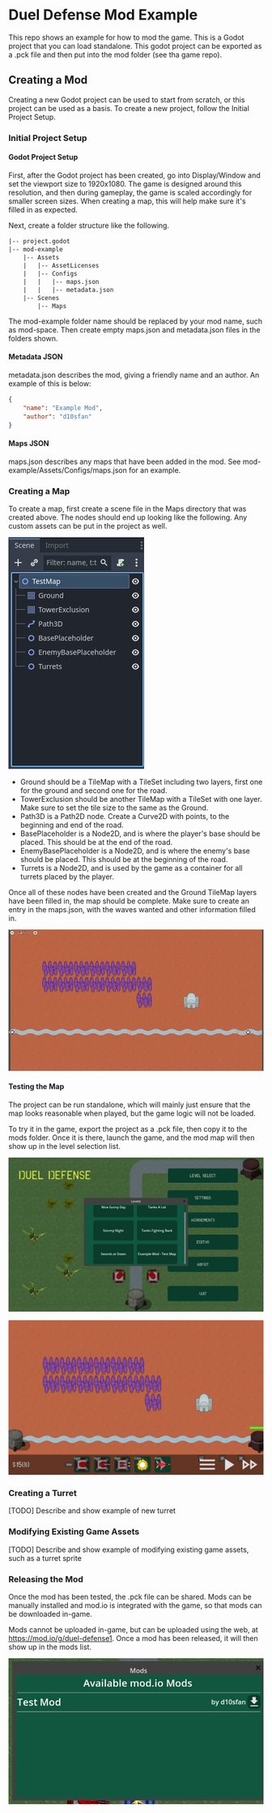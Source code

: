 # Duel Defense Mod Example

This repo shows an example for how to mod the game. This is a Godot project that you can load standalone. This godot project can be exported as a .pck file and then put into the mod folder (see tha game repo).

## Creating a Mod

Creating a new Godot project can be used to start from scratch, or this project can be used as a basis. To create a new project, follow the Initial Project Setup.

### Initial Project Setup

#### Godot Project Setup

First, after the Godot project has been created, go into Display/Window and set the viewport size to 1920x1080. The game is designed around this resolution, and then during gameplay, the game is scaled accordingly for smaller screen sizes. When creating a map, this will help make sure it's filled in as expected.

Next, create a folder structure like the following.

```
|-- project.godot
|-- mod-example
    |-- Assets
    |   |-- AssetLicenses
    |   |-- Configs
    |   |   |-- maps.json
    |   |   |-- metadata.json
    |-- Scenes
        |-- Maps
```

The mod-example folder name should be replaced by your mod name, such as mod-space. Then create empty maps.json and metadata.json files in the folders shown.

#### Metadata JSON

metadata.json describes the mod, giving a friendly name and an author. An example of this is below:

```json
{
	"name": "Example Mod",
	"author": "d10sfan"
}
```

#### Maps JSON

maps.json describes any maps that have been added in the mod. See mod-example/Assets/Configs/maps.json for an example.


### Creating a Map

To create a map, first create a scene file in the Maps directory that was created above. The nodes should end up looking like the following. Any custom assets can be put in the project as well.

![Nodes List](docs/map_nodes_list.png)

* Ground should be a TileMap with a TileSet including two layers, first one for the ground and second one for the road.
* TowerExclusion should be another TileMap with a TileSet with one layer. Make sure to set the tile size to the same as the Ground.
* Path3D is a Path2D node. Create a Curve2D with points, to the beginning and end of the road.
* BasePlaceholder is a Node2D, and is where the player's base should be placed. This should be at the end of the road.
* EnemyBasePlaceholder is a Node2D, and is where the enemy's base should be placed. This should be at the beginning of the road.
* Turrets is a Node2D, and is used by the game as a container for all turrets placed by the player.

Once all of these nodes have been created and the Ground TileMap layers have been filled in, the map should be complete. Make sure to create an entry in the maps.json, with the waves wanted and other information filled in.

![Map in Editor](docs/map_editor_example.png)

#### Testing the Map

The project can be run standalone, which will mainly just ensure that the map looks reasonable when played, but the game logic will not be loaded.

To try it in the game, export the project as a .pck file, then copy it to the mods folder. Once it is there, launch the game, and the mod map will then show up in the level selection list.

![New Map in Level Select](docs/level_select_ingame.png)

![New Map in Game](docs/map_ingame.png)

### Creating a Turret

[TODO] Describe and show example of new turret

### Modifying Existing Game Assets

[TODO] Describe and show example of modifying existing game assets, such as a turret sprite

### Releasing the Mod

Once the mod has been tested, the .pck file can be shared. Mods can be manually installed and mod.io is integrated with the game, so that mods can be downloaded in-game.

Mods cannot be uploaded in-game, but can be uploaded using the web, at https://mod.io/g/duel-defense1. Once a mod has been released, it will then show up in the mods list.

![Mods UI](docs/mods_ui.png)
